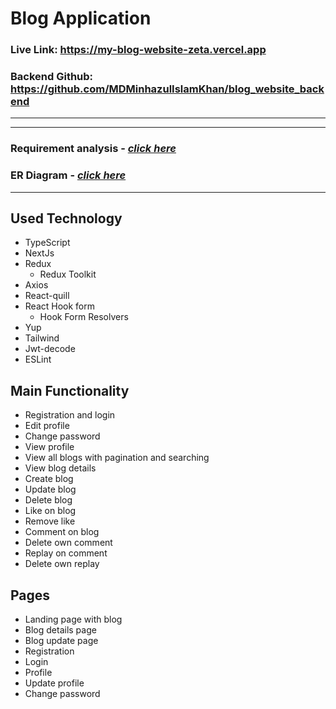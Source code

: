 # **Blog Application**

### **Live Link: https://my-blog-website-zeta.vercel.app**

### **Backend Github: https://github.com/MDMinhazulIslamKhan/blog_website_backend**

---

---

### **Requirement analysis - [_click here_](https://docs.google.com/document/d/18lfhoclTCBnQt0ibAPOQ6LJ0iFZRzJxIETWWBo5Ix4c/edit?usp=drive_link)**

### **ER Diagram - [_click here_](https://drive.google.com/file/d/1sVKRqWiRZs-2v5SxnttlzjSkPEfe0vba/view?usp=drive_link)**

---

## Used Technology

- TypeScript
- NextJs
- Redux
  - Redux Toolkit
- Axios
- React-quill
- React Hook form
  - Hook Form Resolvers
- Yup
- Tailwind
- Jwt-decode
- ESLint

## Main Functionality

- Registration and login
- Edit profile
- Change password
- View profile
- View all blogs with pagination and searching
- View blog details
- Create blog
- Update blog
- Delete blog
- Like on blog
- Remove like
- Comment on blog
- Delete own comment
- Replay on comment
- Delete own replay

## Pages

- Landing page with blog
- Blog details page
- Blog update page
- Registration
- Login
- Profile
- Update profile
- Change password
